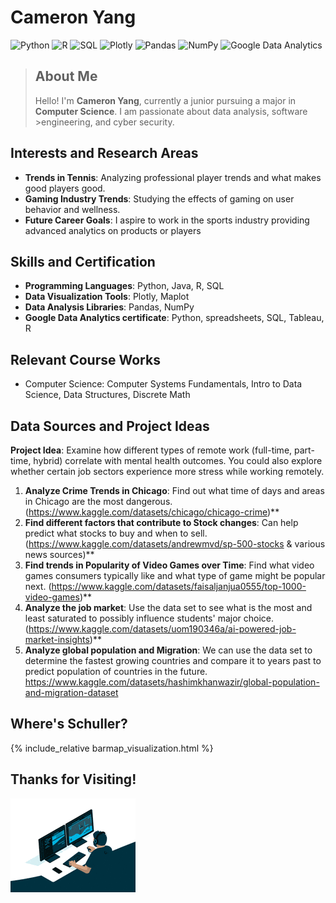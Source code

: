 # Cameron Yang
![Python](https://img.shields.io/badge/Python-3776AB?style=flat-square&logo=python&logoColor=white)
![R](https://img.shields.io/badge/R-276DC3?style=flat-square&logo=r&logoColor=white)
![SQL](https://img.shields.io/badge/SQL-4479A1?style=flat-square&logo=postgresql&logoColor=white)
![Plotly](https://img.shields.io/badge/Plotly-3E9B8D?style=flat-square&logo=plotly&logoColor=white)
![Pandas](https://img.shields.io/badge/Pandas-150458?style=flat-square&logo=pandas&logoColor=white)
![NumPy](https://img.shields.io/badge/NumPy-013243?style=flat-square&logo=numpy&logoColor=white)
![Google Data Analytics](https://img.shields.io/badge/Google%20Data%20Analytics-0F9D58?style=flat-square&logo=google&logoColor=white)
>## About Me
>Hello! I'm **Cameron Yang**, currently a junior pursuing a major in **Computer Science**. I am passionate about data analysis, software >engineering, and cyber security.


## Interests and Research Areas
- **Trends in Tennis**: Analyzing professional player trends and what makes good players good.
- **Gaming Industry Trends**: Studying the effects of gaming on user behavior and wellness.
- **Future Career Goals**: I aspire to work in the sports industry providing advanced analytics on products or players

## Skills and Certification
- **Programming Languages**: Python, Java, R, SQL
- **Data Visualization Tools**: Plotly, Maplot
- **Data Analysis Libraries**: Pandas, NumPy
- **Google Data Analytics certificate**: Python, spreadsheets, SQL, Tableau, R

## Relevant Course Works
- Computer Science: Computer Systems Fundamentals, Intro to Data Science, Data Structures, Discrete Math
## Data Sources and Project Ideas

   **Project Idea**: Examine how different types of remote work (full-time, part-time, hybrid) correlate with mental health outcomes. You could also explore whether certain job sectors experience more stress while working remotely.

1. **Analyze Crime Trends in Chicago**: Find out what time of days and areas in Chicago are the most dangerous.(https://www.kaggle.com/datasets/chicago/chicago-crime)**
2. **Find different factors that contribute to Stock changes**: Can help predict what stocks to buy and when to sell.(https://www.kaggle.com/datasets/andrewmvd/sp-500-stocks & various news sources)**
3. **Find trends in Popularity of Video Games over Time**: Find what video games consumers typically like and what type of game might be popular next. (https://www.kaggle.com/datasets/faisaljanjua0555/top-1000-video-games)**
4. **Analyze the job market**: Use the data set to see what is the most and least saturated to possibly influence students' major choice. (https://www.kaggle.com/datasets/uom190346a/ai-powered-job-market-insights)**
5. **Analyze global population and Migration**: We can use the data set to determine the fastest growing countries and compare it to years past to predict population of countries in the future. https://www.kaggle.com/datasets/hashimkhanwazir/global-population-and-migration-dataset

## Where's Schuller?


{% include_relative barmap_visualization.html %}



## Thanks for Visiting!
![](https://github.com/yangc2whitman/yangc2whitman.github.io/blob/main/200w.gif)

